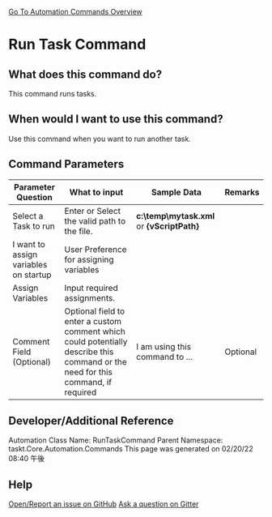 <!--TITLE: Run Task Command -->
<!-- SUBTITLE: a command in the Task Commands group. -->
[Go To Automation Commands Overview](/automation-commands.md)


# Run Task Command


## What does this command do?
This command runs tasks.


## When would I want to use this command?
Use this command when you want to run another task.


## Command Parameters
| Parameter Question   	| What to input  	|  Sample Data 	| Remarks  	|
| ---                    | ---               | ---           | ---       |
|Select a Task to run|Enter or Select the valid path to the file.|**c:\temp\mytask.xml** or **{vScriptPath}**||
|I want to assign variables on startup|User Preference for assigning variables|||
|Assign Variables|Input required assignments.|||
|Comment Field (Optional)|Optional field to enter a custom comment which could potentially describe this command or the need for this command, if required|I am using this command to ...|Optional|










## Developer/Additional Reference
Automation Class Name: RunTaskCommand
Parent Namespace: taskt.Core.Automation.Commands
This page was generated on 02/20/22 08:40 午後


## Help
[Open/Report an issue on GitHub](https://github.com/saucepleez/taskt/issues/new)
[Ask a question on Gitter](https://gitter.im/taskt-rpa/Lobby)
